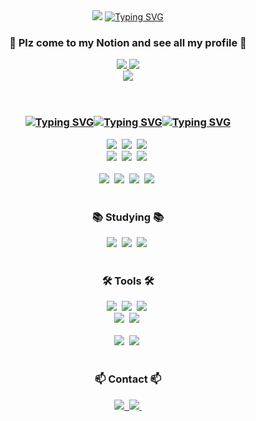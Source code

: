 <Header>
  <div align=center>
    <img src="https://capsule-render.vercel.app/api?type=waving&color=1C9AF7FF&height=100&section=header" />
    <a href="https://git.io/typing-svg"><img src="https://readme-typing-svg.demolab.com?font=Fira+Sans&weight=1000&size=30&duration=1000&pause=1000&color=1C9AF7&center=true&vCenter=true&multiline=true&height=100&lines=IOS+Developer+;Minsoo+Kim's+Github" alt="Typing SVG" /></a>
    <h3>🧰 Plz come to my Notion and see all my profile 🧰</h3>
    <div align=center>
	<a href="mailto:minsoo0704@naver.com">
		<img src="https://img.shields.io/badge/GMail-4285F4?style=for-the-badge&logo=Google&logoColor=white" />
	</a>
	<a href="https://rano-k.notion.site/Rano-K-871962e09b1d48049a7a44288847bbbd?pvs=4">
		<img src="https://img.shields.io/badge/Notion-000000?style=for-the-badge&logo=Notion&logoColor=white" />
	</a>
<!-- 	<a href="https://www.youtube.com/@Rano-K">
<img src="https://img.shields.io/badge/JAVA-007396?style=for-the-badge&logo=java&logoColor=white">
		<img src="https://img.shields.io/badge/Youtube-EE0000?style=for-the-badge&logo=Youtube&logoColor=white" />
	</a> -->
	<br>

<img src="https://capsule-render.vercel.app/api?type=waving&color=1C9AF7FF&height=100&section=footer" />
		
</div>
    
  </div>
</Header>



<body>

<!--**Rano-K/Rano-K** is a ✨ _special_ ✨ repository because its `README.md` (this file) appears on your GitHub profile.

Here are some ideas to get you started:
- 🔭 I’m currently working on ...
- 🌱 I’m currently learning ...
- 👯 I’m looking to collaborate on ...
- 🤔 I’m looking for help with ...
- 💬 Ask me about ...
- 📫 How to reach me: ...
- 😄 Pronouns: ...
- ⚡ Fun fact: ...
-->
<!--내용 부분-->
<h3 align="center"> <a href="https://git.io/typing-svg"><img src="https://readme-typing-svg.demolab.com?font=Fira+Sans&weight=500&duration=1000&pause=1000&color=1C9AF7&center=true&vCenter=true&multiline=true&width=50&height=50&lines=%3C%2F%3E" alt="Typing SVG" /></a><a href="https://git.io/typing-svg"><img src="https://readme-typing-svg.demolab.com?font=Fira+Sans&weight=500&duration=1000&pause=1000&color=1C9AF7&center=true&vCenter=true&multiline=true&width=100&lines=Language" alt="Typing SVG" /></a><a href="https://git.io/typing-svg"><img src="https://readme-typing-svg.demolab.com?font=Fira+Sans&weight=500&duration=1000&pause=1000&color=1C9AF7&center=true&vCenter=true&multiline=true&width=50&height=50&lines=%3C%2F%3E" alt="Typing SVG" /></a> </h3>
<div align="center">
  <img src="https://img.shields.io/badge/react-20232a.svg?style=for-the-badge&logo=react&logoColor=61DAFB" />&nbsp
  <img src="https://img.shields.io/badge/javascript-F7DF1E.svg?style=for-the-badge&logo=javascript&logoColor=20232a" />&nbsp
  <img src="https://img.shields.io/badge/html5-E34F26.svg?style=for-the-badge&logo=html5&logoColor=white" />&nbsp
</div>

<div align="center">
  <img src="https://img.shields.io/badge/styled--components-DB7093?style=for-the-badge&logo=styled-components&logoColor=ffd35b" />&nbsp
  <img src="https://img.shields.io/badge/tailwindcss-1daabb.svg?style=for-the-badge&logo=tailwind-css&logoColor=white" />&nbsp
  <img src="https://img.shields.io/badge/css3-1572B6.svg?style=for-the-badge&logo=css3&logoColor=white" />&nbsp
</div>

<br>

<div align="center">
  <img src="https://img.shields.io/badge/python-3670A0?style=for-the-badge&logo=python&logoColor=ffdd54" />&nbsp
  <img src="https://img.shields.io/badge/pandas-150458.svg?style=for-the-badge&logo=pandas&logoColor=white" />&nbsp
  <img src="https://img.shields.io/badge/numpy-4d77cf.svg?style=for-the-badge&logo=numpy&logoColor=white" />&nbsp
  <img src="https://img.shields.io/badge/Matplotlib-11557c.svg?style=for-the-badge&logo=Matplotlib&logoColor=white" />&nbsp
</div>

<br>

<h3 align="center">📚 Studying 📚</h3>
<div align="center">
  <img src="https://img.shields.io/badge/typescript-007ACC.svg?style=for-the-badge&logo=typescript&logoColor=white" />&nbsp
  <img src="https://img.shields.io/badge/React%20Query-FF4154?style=for-the-badge&logo=react%20query&logoColor=white" />&nbsp
  <img src="https://img.shields.io/badge/Recoil-3578E5?style=for-the-badge&logo=recoil&logoColor=white" />&nbsp
</div>

<br>

<h3 align="center">🛠 Tools 🛠</h3>
<div align="center">
  <img src="https://img.shields.io/badge/git-F05033.svg?style=for-the-badge&logo=git&logoColor=white" />&nbsp
  <img src="https://img.shields.io/badge/github-181717.svg?style=for-the-badge&logo=github&logoColor=white" />&nbsp
  <img src="https://img.shields.io/badge/Notion-F3F3F3.svg?style=for-the-badge&logo=notion&logoColor=black" />&nbsp
</div>

<div align="center">
  <img src="https://img.shields.io/badge/adobe%20photoshop-08253c.svg?style=for-the-badge&logo=adobe%20photoshop&logoColor=37abff" />&nbsp
  <img src="https://img.shields.io/badge/figma-F24E1E.svg?style=for-the-badge&logo=figma&logoColor=white" />&nbsp
</div>

<br>

<div align="center">
  <img src="https://img.shields.io/badge/VSCode-2C2C32.svg?style=for-the-badge&logo=visual-studio-code&logoColor=22ABF3" />&nbsp
  <img src="https://img.shields.io/badge/jupyter-2C2C32.svg?style=for-the-badge&logo=jupyter&logoColor=F37726" />&nbsp
<!--   <img src="https://img.shields.io/badge/Colab-2C2C32.svg?style=for-the-badge&logo=googlecolab&logoColor=F9AB00" />&nbsp -->
</div>

<br>

<h3 align="center">📫 Contact 📫</h3>
<div align="center">
  <a href="https://velog.io/@oka1313">
    <img src="https://img.shields.io/badge/Velog-1EBC8F?style=for-the-badge&logo=velog&logoColor=white" />&nbsp
  </a>
  <a href="mailto:oka1313@gmail.com">
    <img
      src="https://img.shields.io/badge/oka1313@gmail.com-D14836?style=for-the-badge&logo=gmail&logoColor=white"/>&nbsp
  </a>
</div>
  
</body>
